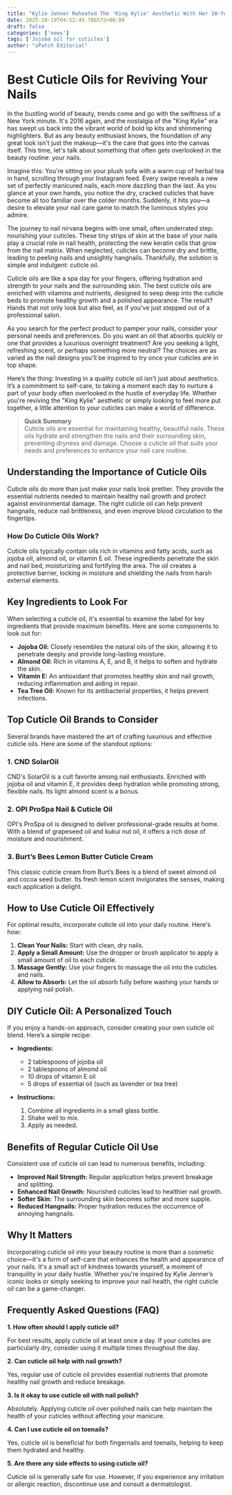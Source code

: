 ```yaml
---
title: "Kylie Jenner Reheated The 'King Kylie' Aesthetic With Her 10-Year Anniversary Collection — Best cuticle oil brands"
date: 2025-10-19T04:52:49.786572+00:00
draft: false
categories: ['news']
tags: ['Jojoba oil for cuticles']
author: "uPatch Editorial"
---
```


# Best Cuticle Oils for Reviving Your Nails

In the bustling world of beauty, trends come and go with the swiftness of a New York minute. It's 2016 again, and the nostalgia of the "King Kylie" era has swept us back into the vibrant world of bold lip kits and shimmering highlighters. But as any beauty enthusiast knows, the foundation of any great look isn't just the makeup—it's the care that goes into the canvas itself. This time, let's talk about something that often gets overlooked in the beauty routine: your nails.

Imagine this: You're sitting on your plush sofa with a warm cup of herbal tea in hand, scrolling through your Instagram feed. Every swipe reveals a new set of perfectly manicured nails, each more dazzling than the last. As you glance at your own hands, you notice the dry, cracked cuticles that have become all too familiar over the colder months. Suddenly, it hits you—a desire to elevate your nail care game to match the luminous styles you admire.

The journey to nail nirvana begins with one small, often underrated step: nourishing your cuticles. These tiny strips of skin at the base of your nails play a crucial role in nail health, protecting the new keratin cells that grow from the nail matrix. When neglected, cuticles can become dry and brittle, leading to peeling nails and unsightly hangnails. Thankfully, the solution is simple and indulgent: cuticle oil.

Cuticle oils are like a spa day for your fingers, offering hydration and strength to your nails and the surrounding skin. The best cuticle oils are enriched with vitamins and nutrients, designed to seep deep into the cuticle beds to promote healthy growth and a polished appearance. The result? Hands that not only look but also feel, as if you've just stepped out of a professional salon.

As you search for the perfect product to pamper your nails, consider your personal needs and preferences. Do you want an oil that absorbs quickly or one that provides a luxurious overnight treatment? Are you seeking a light, refreshing scent, or perhaps something more neutral? The choices are as varied as the nail designs you'll be inspired to try once your cuticles are in top shape.

Here’s the thing: Investing in a quality cuticle oil isn't just about aesthetics. It’s a commitment to self-care, to taking a moment each day to nurture a part of your body often overlooked in the hustle of everyday life. Whether you're reviving the "King Kylie" aesthetic or simply looking to feel more put together, a little attention to your cuticles can make a world of difference.

> **Quick Summary**  
> Cuticle oils are essential for maintaining healthy, beautiful nails. These oils hydrate and strengthen the nails and their surrounding skin, preventing dryness and damage. Choose a cuticle oil that suits your needs and preferences to enhance your nail care routine.

## Understanding the Importance of Cuticle Oils

Cuticle oils do more than just make your nails look prettier. They provide the essential nutrients needed to maintain healthy nail growth and protect against environmental damage. The right cuticle oil can help prevent hangnails, reduce nail brittleness, and even improve blood circulation to the fingertips.

### How Do Cuticle Oils Work?

Cuticle oils typically contain oils rich in vitamins and fatty acids, such as jojoba oil, almond oil, or vitamin E oil. These ingredients penetrate the skin and nail bed, moisturizing and fortifying the area. The oil creates a protective barrier, locking in moisture and shielding the nails from harsh external elements.

## Key Ingredients to Look For

When selecting a cuticle oil, it's essential to examine the label for key ingredients that provide maximum benefits. Here are some components to look out for:

- **Jojoba Oil:** Closely resembles the natural oils of the skin, allowing it to penetrate deeply and provide long-lasting moisture.
- **Almond Oil:** Rich in vitamins A, E, and B, it helps to soften and hydrate the skin.
- **Vitamin E:** An antioxidant that promotes healthy skin and nail growth, reducing inflammation and aiding in repair.
- **Tea Tree Oil:** Known for its antibacterial properties, it helps prevent infections.

## Top Cuticle Oil Brands to Consider

Several brands have mastered the art of crafting luxurious and effective cuticle oils. Here are some of the standout options:

### 1. CND SolarOil

CND's SolarOil is a cult favorite among nail enthusiasts. Enriched with jojoba oil and vitamin E, it provides deep hydration while promoting strong, flexible nails. Its light almond scent is a bonus.

### 2. OPI ProSpa Nail & Cuticle Oil

OPI's ProSpa oil is designed to deliver professional-grade results at home. With a blend of grapeseed oil and kukui nut oil, it offers a rich dose of moisture and nourishment.

### 3. Burt’s Bees Lemon Butter Cuticle Cream

This classic cuticle cream from Burt’s Bees is a blend of sweet almond oil and cocoa seed butter. Its fresh lemon scent invigorates the senses, making each application a delight.

## How to Use Cuticle Oil Effectively

For optimal results, incorporate cuticle oil into your daily routine. Here's how:

1. **Clean Your Nails:** Start with clean, dry nails.
2. **Apply a Small Amount:** Use the dropper or brush applicator to apply a small amount of oil to each cuticle.
3. **Massage Gently:** Use your fingers to massage the oil into the cuticles and nails.
4. **Allow to Absorb:** Let the oil absorb fully before washing your hands or applying nail polish.

## DIY Cuticle Oil: A Personalized Touch

If you enjoy a hands-on approach, consider creating your own cuticle oil blend. Here’s a simple recipe:

- **Ingredients:**
  - 2 tablespoons of jojoba oil
  - 2 tablespoons of almond oil
  - 10 drops of vitamin E oil
  - 5 drops of essential oil (such as lavender or tea tree)

- **Instructions:**
  1. Combine all ingredients in a small glass bottle.
  2. Shake well to mix.
  3. Apply as needed.

## Benefits of Regular Cuticle Oil Use

Consistent use of cuticle oil can lead to numerous benefits, including:

- **Improved Nail Strength:** Regular application helps prevent breakage and splitting.
- **Enhanced Nail Growth:** Nourished cuticles lead to healthier nail growth.
- **Softer Skin:** The surrounding skin becomes softer and more supple.
- **Reduced Hangnails:** Proper hydration reduces the occurrence of annoying hangnails.

## Why It Matters

Incorporating cuticle oil into your beauty routine is more than a cosmetic choice—it's a form of self-care that enhances the health and appearance of your nails. It's a small act of kindness towards yourself, a moment of tranquility in your daily hustle. Whether you're inspired by Kylie Jenner’s iconic looks or simply seeking to improve your nail health, the right cuticle oil can be a game-changer.

## Frequently Asked Questions (FAQ)

**1. How often should I apply cuticle oil?**

For best results, apply cuticle oil at least once a day. If your cuticles are particularly dry, consider using it multiple times throughout the day.

**2. Can cuticle oil help with nail growth?**

Yes, regular use of cuticle oil provides essential nutrients that promote healthy nail growth and reduce breakage.

**3. Is it okay to use cuticle oil with nail polish?**

Absolutely. Applying cuticle oil over polished nails can help maintain the health of your cuticles without affecting your manicure.

**4. Can I use cuticle oil on toenails?**

Yes, cuticle oil is beneficial for both fingernails and toenails, helping to keep them hydrated and healthy.

**5. Are there any side effects to using cuticle oil?**

Cuticle oil is generally safe for use. However, if you experience any irritation or allergic reaction, discontinue use and consult a dermatologist.
